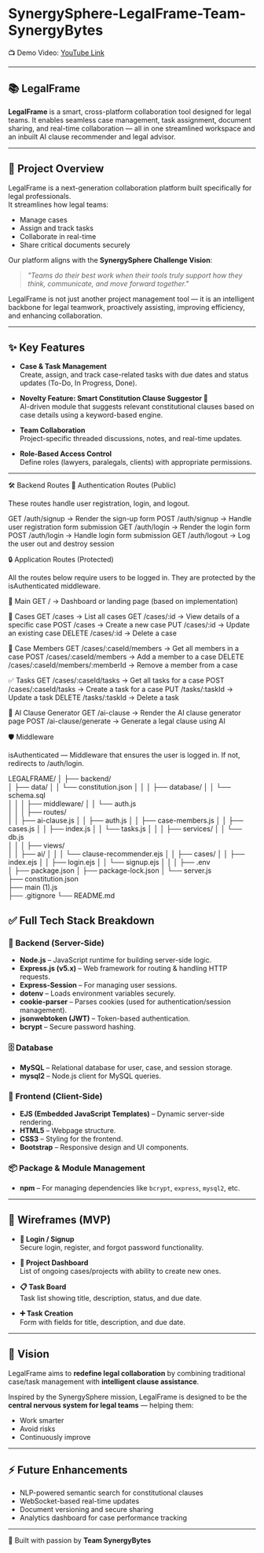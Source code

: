 # SynergySphere-LegalFrame-Team-SynergyBytes

📺 Demo Video: [YouTube Link](https://youtu.be/yLXqBw5iKVY)

---

## 📚 LegalFrame

**LegalFrame** is a smart, cross-platform collaboration tool designed for legal teams. It enables seamless case management, task assignment, document sharing, and real-time collaboration — all in one streamlined workspace and an inbuilt AI clause recommender and legal advisor.

---

## 🚀 Project Overview

LegalFrame is a next-generation collaboration platform built specifically for legal professionals.  
It streamlines how legal teams:

- Manage cases  
- Assign and track tasks  
- Collaborate in real-time  
- Share critical documents securely  

Our platform aligns with the **SynergySphere Challenge Vision**:

> *"Teams do their best work when their tools truly support how they think, communicate, and move forward together."*

LegalFrame is not just another project management tool — it is an intelligent backbone for legal teamwork, proactively assisting, improving efficiency, and enhancing collaboration.

---

## ✨ Key Features

- **Case & Task Management**  
  Create, assign, and track case-related tasks with due dates and status updates (To-Do, In Progress, Done).  

- **Novelty Feature: Smart Constitution Clause Suggestor 🧠**  
  AI-driven module that suggests relevant constitutional clauses based on case details using a keyword-based engine.  

- **Team Collaboration**  
  Project-specific threaded discussions, notes, and real-time updates.  

- **Role-Based Access Control**  
  Define roles (lawyers, paralegals, clients) with appropriate permissions.  

---
🛠️ Backend Routes
🔐 Authentication Routes (Public)

These routes handle user registration, login, and logout.

GET    /auth/signup          → Render the sign-up form
POST   /auth/signup          → Handle user registration form submission
GET    /auth/login           → Render the login form
POST   /auth/login           → Handle login form submission
GET    /auth/logout          → Log the user out and destroy session


🔒 Application Routes (Protected)

All the routes below require users to be logged in. They are protected by the isAuthenticated middleware.

📂 Main
GET    /                    → Dashboard or landing page (based on implementation)

🧾 Cases
GET    /cases               → List all cases
GET    /cases/:id           → View details of a specific case
POST   /cases               → Create a new case
PUT    /cases/:id           → Update an existing case
DELETE /cases/:id           → Delete a case

👥 Case Members
GET    /cases/:caseId/members               → Get all members in a case
POST   /cases/:caseId/members               → Add a member to a case
DELETE /cases/:caseId/members/:memberId     → Remove a member from a case

✅ Tasks
GET    /cases/:caseId/tasks   → Get all tasks for a case
POST   /cases/:caseId/tasks   → Create a task for a case
PUT    /tasks/:taskId         → Update a task
DELETE /tasks/:taskId         → Delete a task

🤖 AI Clause Generator
GET    /ai-clause             → Render the AI clause generator page
POST   /ai-clause/generate    → Generate a legal clause using AI

🛡️ Middleware

isAuthenticated — Middleware that ensures the user is logged in. If not, redirects to /auth/login.

LEGALFRAME/
│
├── backend/                  
│   ├── data/
│   │   └── constitution.json
│   │
│   ├── database/
│   │   └── schema.sql        
│   │
│   ├── middleware/
│   │   └── auth.js           
│   │
│   ├── routes/               
│   │   ├── ai-clause.js
│   │   ├── auth.js
│   │   ├── case-members.js
│   │   ├── cases.js
│   │   ├── index.js
│   │   └── tasks.js
│   │
│   ├── services/
│   │   └── db.js             
│   │
│   ├── views/                
│   │   ├── ai/
│   │   │   └── clause-recommender.ejs
│   │   ├── cases/
│   │   ├── index.ejs
│   │   ├── login.ejs
│   │   └── signup.ejs
│   │
│   ├── .env                 
│   ├── package.json
│   ├── package-lock.json
│   └── server.js            
├── constitution.json         
├── main (1).js               
├── .gitignore
└── README.md                 


## ✅ Full Tech Stack Breakdown

### 🔧 Backend (Server-Side)
- **Node.js** – JavaScript runtime for building server-side logic.  
- **Express.js (v5.x)** – Web framework for routing & handling HTTP requests.  
- **Express-Session** – For managing user sessions.  
- **dotenv** – Loads environment variables securely.  
- **cookie-parser** – Parses cookies (used for authentication/session management).  
- **jsonwebtoken (JWT)** – Token-based authentication.  
- **bcrypt** – Secure password hashing.  

### 🗄 Database
- **MySQL** – Relational database for user, case, and session storage.  
- **mysql2** – Node.js client for MySQL queries.  

### 🎨 Frontend (Client-Side)
- **EJS (Embedded JavaScript Templates)** – Dynamic server-side rendering.  
- **HTML5** – Webpage structure.  
- **CSS3** – Styling for the frontend.  
- **Bootstrap** – Responsive design and UI components.  

### 📦 Package & Module Management
- **npm** – For managing dependencies like `bcrypt`, `express`, `mysql2`, etc.  

---

## 📱 Wireframes (MVP)

- **🔑 Login / Signup**  
  Secure login, register, and forgot password functionality.  

- **📂 Project Dashboard**  
  List of ongoing cases/projects with ability to create new ones.  

- **📋 Task Board**  
  Task list showing title, description, status, and due date.  

- **➕ Task Creation**  
  Form with fields for title, description, and due date.  

---

## 🌟 Vision

LegalFrame aims to **redefine legal collaboration** by combining traditional case/task management with **intelligent clause assistance**.  

Inspired by the SynergySphere mission, LegalFrame is designed to be the **central nervous system for legal teams** — helping them:  
- Work smarter  
- Avoid risks  
- Continuously improve  

---

## ⚡ Future Enhancements

- NLP-powered semantic search for constitutional clauses  
- WebSocket-based real-time updates  
- Document versioning and secure sharing  
- Analytics dashboard for case performance tracking  

---

🙌 Built with passion by **Team SynergyBytes**  
